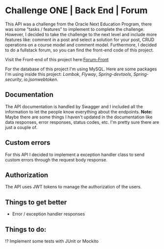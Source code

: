 # Challenge ONE | Back End | Forum
This API was a challenge from the Oracle Next Education Program, there was some "tasks / features" to implement to complete the challenge. However, I decided to take the challenge to the next level and include more features like: comment in a post and select a solution for your post, CRUD operations on a course model and comment model. Furthermore, I decided to do a fullstack forum, so you can find the front-end code of this project.

Visit the Front-end of this project here:[Forum-Front](https://github.com/DanielMMITM/forum-front)

For the database of this project I'm using MySQL. Here are some packages I'm using inside this project: *Lombok*, *Flyway*, *Spring-devtools*, *Spring-security*, *io.jsonwebtoken*.
## Documentation
The API documentation is handled by Swagger and I included all the information to let the people know everything about the endpoints.
**Note:** Maybe there are some things I haven't updated in the documentation like data responses, error responses, status codes, etc. I'm pretty sure there are just a couple of.

## Custom errors
For this API I decided to implement a exception handler class to send custom errors through the request body response.

## Authorization
The API uses JWT tokens to manage the authorization of the users.

## Things to get better
* Error / exception handler responses

## Things to do: 
⁉️ Implement some tests with JUnit or Mockito
